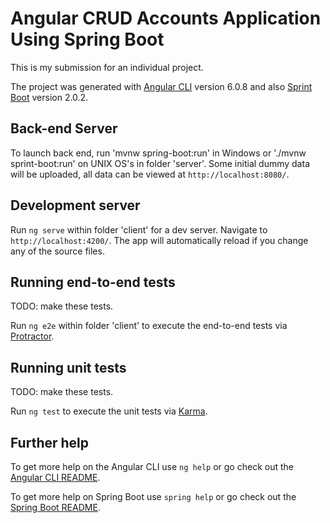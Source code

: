 

# Angular CRUD Accounts Application Using Spring Boot

This is my submission for an individual project.

The project was generated with [Angular CLI](https://github.com/angular/angular-cli) version 6.0.8 and also [Sprint Boot](https://github.com/spring-projects/spring-boot) version 2.0.2.

## Back-end Server

To launch back end, run 'mvnw spring-boot:run' in Windows or './mvnw sprint-boot:run' on UNIX OS's in folder 'server'. Some initial dummy data will be uploaded, all data can be viewed at `http://localhost:8080/`.

## Development server

Run `ng serve` within folder 'client' for a dev server. Navigate to `http://localhost:4200/`. The app will automatically reload if you change any of the source files.

## Running end-to-end tests

TODO: make these tests. 

Run `ng e2e` within folder 'client' to execute the end-to-end tests via [Protractor](http://www.protractortest.org/).

## Running unit tests

TODO: make these tests. 

Run `ng test` to execute the unit tests via [Karma](https://karma-runner.github.io).

## Further help

To get more help on the Angular CLI use `ng help` or go check out the [Angular CLI README](https://github.com/angular/angular-cli/blob/master/README.md).

To get more help on Spring Boot use `spring help` or go check out the [Spring Boot README](https://github.com/spring-projects/spring-boot/blob/master/README.adoc).

